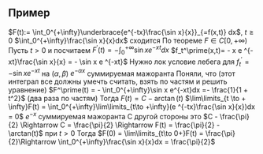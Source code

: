 ## Пример
$F(t):= \int_0^{+\infty}\underbrace{e^{-tx}\frac{\sin x}{x}}_{=f(x,t)} dx$, $t \geq 0$  $\int_0^{+\infty}\frac{\sin x}{x}dx$ сходится
По теореме $F \in C[0, +\infty)$
Пусть $t > 0$ и посчитаем $F^\prime(t)= - \int_0^{+\infty}\sin x e ^{- x t}d x$
$f_t^\prime(x,t)= - x e ^{-xt}\frac{\sin x}{x} = - \sin x e ^{-xt}$
Нужно лок условие лебега для $f_t^\prime = -\sin x e ^{-xt}$
на $(\alpha, \beta)$ $e^{-\alpha x}$ суммируемая мажоранта
Поняли, что (этот интеграл все должны умечть считать, взять по частям и решить уравнение) $F^\prime(t) = - \int_0^{+\infty}\sin x e^{-xt}dx =- \frac{1}{1 + t^2}$ (два раза по частям)
Тогда $F(t) = C - \arctan(t)$
$\lim\limits_{t \to + \infty}F(t) = \int_0^{+\infty}\lim\limits_{t\to +\infty}(e ^{-tx}\frac{\sin x}{x})dx = 0$   $e^{-x}$ суммируемая мажоранта
С другой стороны это $C - \frac{\pi}{2} \Rightarrow C = \frac{\pi}{2} \Rightarrow F(t) = \frac{\pi}{2} - \arctan(t)$ при $t >0$
Тогда $F(0) = \lim\limits_{t\to 0+}F(t) = \frac{\pi}{2}\Rightarrow \int_0^{+\infty}\frac{\sin x}{x}dx = \frac{\pi}{2}$

